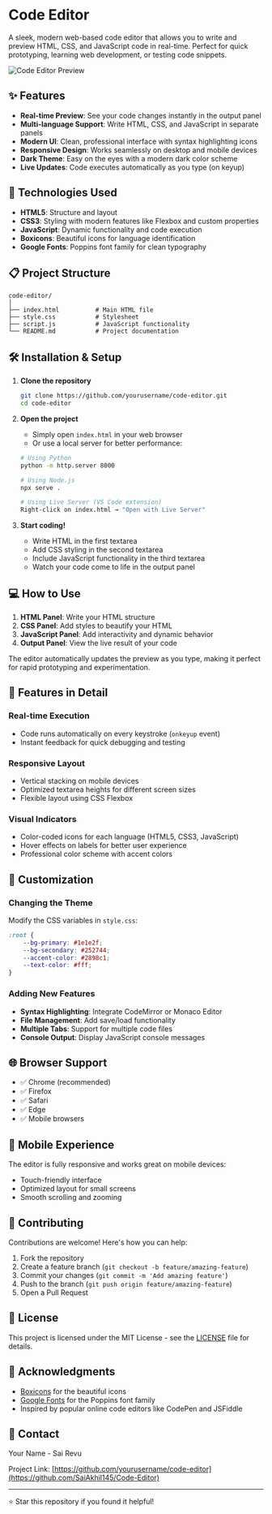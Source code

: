 # Code Editor

A sleek, modern web-based code editor that allows you to write and preview HTML, CSS, and JavaScript code in real-time. Perfect for quick prototyping, learning web development, or testing code snippets.

![Code Editor Preview](CodeEditor.png)

## ✨ Features

- **Real-time Preview**: See your code changes instantly in the output panel
- **Multi-language Support**: Write HTML, CSS, and JavaScript in separate panels
- **Modern UI**: Clean, professional interface with syntax highlighting icons
- **Responsive Design**: Works seamlessly on desktop and mobile devices
- **Dark Theme**: Easy on the eyes with a modern dark color scheme
- **Live Updates**: Code executes automatically as you type (on keyup)

## 🚀 Technologies Used

- **HTML5**: Structure and layout
- **CSS3**: Styling with modern features like Flexbox and custom properties
- **JavaScript**: Dynamic functionality and code execution
- **Boxicons**: Beautiful icons for language identification
- **Google Fonts**: Poppins font family for clean typography

## 📋 Project Structure

```
code-editor/
│
├── index.html          # Main HTML file
├── style.css           # Stylesheet
├── script.js           # JavaScript functionality
└── README.md           # Project documentation
```

## 🛠️ Installation & Setup

1. **Clone the repository**
   ```bash
   git clone https://github.com/yourusername/code-editor.git
   cd code-editor
   ```

2. **Open the project**
   - Simply open `index.html` in your web browser
   - Or use a local server for better performance:
   ```bash
   # Using Python
   python -m http.server 8000
   
   # Using Node.js
   npx serve .
   
   # Using Live Server (VS Code extension)
   Right-click on index.html → "Open with Live Server"
   ```

3. **Start coding!**
   - Write HTML in the first textarea
   - Add CSS styling in the second textarea
   - Include JavaScript functionality in the third textarea
   - Watch your code come to life in the output panel

## 💻 How to Use

1. **HTML Panel**: Write your HTML structure
2. **CSS Panel**: Add styles to beautify your HTML
3. **JavaScript Panel**: Add interactivity and dynamic behavior
4. **Output Panel**: View the live result of your code

The editor automatically updates the preview as you type, making it perfect for rapid prototyping and experimentation.

## 🎨 Features in Detail

### Real-time Execution
- Code runs automatically on every keystroke (`onkeyup` event)
- Instant feedback for quick debugging and testing

### Responsive Layout
- Vertical stacking on mobile devices
- Optimized textarea heights for different screen sizes
- Flexible layout using CSS Flexbox

### Visual Indicators
- Color-coded icons for each language (HTML5, CSS3, JavaScript)
- Hover effects on labels for better user experience
- Professional color scheme with accent colors

## 🔧 Customization

### Changing the Theme
Modify the CSS variables in `style.css`:
```css
:root {
    --bg-primary: #1e1e2f;
    --bg-secondary: #252744;
    --accent-color: #2898c1;
    --text-color: #fff;
}
```

### Adding New Features
- **Syntax Highlighting**: Integrate CodeMirror or Monaco Editor
- **File Management**: Add save/load functionality
- **Multiple Tabs**: Support for multiple code files
- **Console Output**: Display JavaScript console messages

## 🌐 Browser Support

- ✅ Chrome (recommended)
- ✅ Firefox
- ✅ Safari
- ✅ Edge
- ✅ Mobile browsers

## 📱 Mobile Experience

The editor is fully responsive and works great on mobile devices:
- Touch-friendly interface
- Optimized layout for small screens
- Smooth scrolling and zooming

## 🤝 Contributing

Contributions are welcome! Here's how you can help:

1. Fork the repository
2. Create a feature branch (`git checkout -b feature/amazing-feature`)
3. Commit your changes (`git commit -m 'Add amazing feature'`)
4. Push to the branch (`git push origin feature/amazing-feature`)
5. Open a Pull Request

## 📝 License

This project is licensed under the MIT License - see the [LICENSE](LICENSE) file for details.

## 🙏 Acknowledgments

- [Boxicons](https://boxicons.com/) for the beautiful icons
- [Google Fonts](https://fonts.google.com/) for the Poppins font family
- Inspired by popular online code editors like CodePen and JSFiddle

## 📧 Contact

Your Name - Sai Revu

Project Link: [https://github.com/yourusername/code-editor](https://github.com/SaiAkhil145/Code-Editor)

---

⭐ Star this repository if you found it helpful!
